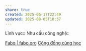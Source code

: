 ```yaml
---
share: true
created: 2025-06-17T22:49
updated: 2025-08-05T10:37
---
```

Lĩnh vực:: 
Nhu cầu công nghệ::

[Fabo \| fabo.org](https://fabo.org/)
[Cộng đồng cùng học](https://sites.google.com/view/congdongcunghoc/trang-ch%E1%BB%A7)